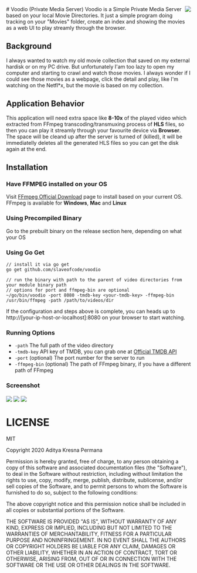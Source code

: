 <img src="https://raw.github.com/slaveofcode/voodio/master/assets/Voodio.png" align="right" />
# Voodio (Private Media Server)
Voodio is a Simple Private Media Server based on your local Movie Directories. It just a simple program doing tracking on your "Movies" folder, create an index and showing the movies as a web UI to play streamly through the browser.

## Background
I always wanted to watch my old movie collection that saved on my external hardisk or on my PC drive. But unfortunately I'am too lazy to open my computer and starting to crawl and watch those movies. I always wonder if I could see those movies as a webpage, click the detail and play, like I'm watching on the Netfl*x, but the movie is based on my collection. 

## Application Behavior
This application will need extra space like **8-10x** of the played video which extracted from FFmpeg transcoding/transmuxing process of **HLS** files, so then you can play it streamly through your favourite device via **Browser**. The space will be cleand up after the server is turned of (killed), it will be immediatelly deletes all the generated HLS files so you can get the disk again at the end.

## Installation

### Have FFMPEG installed on your OS

Visit [FFmpeg Official Download](https://www.ffmpeg.org/download.html) page to install based on your current OS. FFmpeg is available for **Windows**, **Mac** and **Linux**

### Using Precompiled Binary

Go to the prebuilt binary on the release section here, depending on what your OS 

### Using Go Get

    // install it via go get
    go get github.com/slaveofcode/voodio

    // run the binary with path to the parent of video directories from your module binary path
    // options for port and ffmpeg-bin are optional
    ~/go/bin/voodio -port 8080 -tmdb-key <your-tmdb-key> -ffmpeg-bin /usr/bin/ffmpeg -path /path/to/videos/dir 

If the configuration and steps above is complete, you can heads up to http://[your-ip-host-or-localhost]:8080 on your browser to start watching.

### Running Options

- `-path` The full path of the video directory
- `-tmdb-key` API key of TMDB, you can grab one at [Official TMDB API](https://www.themoviedb.org/documentation/api)
- `-port` (optional) The port number for the server to run
- `-ffmpeg-bin` (optional) The path of FFmpeg binary, if you have a different path of FFmpeg

### Screenshot
<img src="https://raw.github.com/slaveofcode/voodio/master/assets/home.jpg" align="center" />
<img src="https://raw.github.com/slaveofcode/voodio/master/assets/detail.png" align="center" />
<img src="https://raw.github.com/slaveofcode/voodio/master/assets/play.png" align="center" />

# LICENSE
MIT

Copyright 2020 Aditya Kresna Permana

Permission is hereby granted, free of charge, to any person obtaining a copy of this software and associated documentation files (the "Software"), to deal in the Software without restriction, including without limitation the rights to use, copy, modify, merge, publish, distribute, sublicense, and/or sell copies of the Software, and to permit persons to whom the Software is furnished to do so, subject to the following conditions:

The above copyright notice and this permission notice shall be included in all copies or substantial portions of the Software.

THE SOFTWARE IS PROVIDED "AS IS", WITHOUT WARRANTY OF ANY KIND, EXPRESS OR IMPLIED, INCLUDING BUT NOT LIMITED TO THE WARRANTIES OF MERCHANTABILITY, FITNESS FOR A PARTICULAR PURPOSE AND NONINFRINGEMENT. IN NO EVENT SHALL THE AUTHORS OR COPYRIGHT HOLDERS BE LIABLE FOR ANY CLAIM, DAMAGES OR OTHER LIABILITY, WHETHER IN AN ACTION OF CONTRACT, TORT OR OTHERWISE, ARISING FROM, OUT OF OR IN CONNECTION WITH THE SOFTWARE OR THE USE OR OTHER DEALINGS IN THE SOFTWARE.
